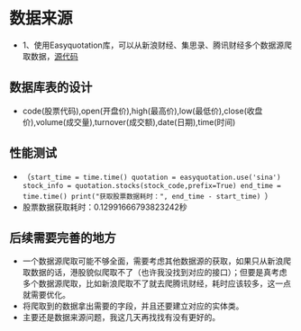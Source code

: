 

# 数据来源

* 1、使用Easyquotation库，可以从新浪财经、集思录、腾讯财经多个数据源爬取数据，[源代码](https://github.com/shidenggui/easyquotation?tab=readme-ov-file) 

## 数据库表的设计
* code(股票代码),open(开盘价),high(最高价),low(最低价),close(收盘价),volume(成交量),turnover(成交额),date(日期),time(时间)

## 性能测试
* （```start_time = time.time() quotation = easyquotation.use('sina') stock_info = quotation.stocks(stock_code,prefix=True)
end_time = time.time() print("获取股票数据耗时：", end_time - start_time) ```）
* 股票数据获取耗时：0.12991666793823242秒

## 后续需要完善的地方
* 一个数据源爬取可能不够全面，需要考虑其他数据源的获取，如果只从新浪爬取数据的话，港股貌似爬取不了（也许我没找到对应的接口）；但要是真考虑多个数据源爬取，比如新浪爬取不了就去爬腾讯财经，耗时应该较多，这一点就需要优化。
* 将爬取到的数据拿出需要的字段，并且还要建立对应的实体类。
* 主要还是数据来源问题，我这几天再找找有没有更好的。


